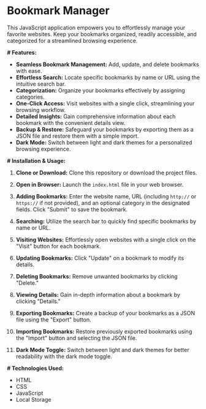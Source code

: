 # Bookmark Manager

This JavaScript application empowers you to effortlessly manage your favorite websites. Keep your bookmarks organized, readily accessible, and categorized for a streamlined browsing experience.

**# Features:**

- **Seamless Bookmark Management:** Add, update, and delete bookmarks with ease.
- **Effortless Search:** Locate specific bookmarks by name or URL using the intuitive search bar.
- **Categorization:** Organize your bookmarks effectively by assigning categories.
- **One-Click Access:** Visit websites with a single click, streamlining your browsing workflow.
- **Detailed Insights:** Gain comprehensive information about each bookmark with the convenient details view.
- **Backup & Restore:** Safeguard your bookmarks by exporting them as a JSON file and restore them with a simple import.
- **Dark Mode:** Switch between light and dark themes for a personalized browsing experience.

**# Installation & Usage:**

1. **Clone or Download:** Clone this repository or download the project files.

2. **Open in Browser:** Launch the `index.html` file in your web browser.

3. **Adding Bookmarks:** Enter the website name, URL (including `http://` or `https://` if not provided), and an optional category in the designated fields. Click "Submit" to save the bookmark.

4. **Searching:** Utilize the search bar to quickly find specific bookmarks by name or URL.

5. **Visiting Websites:** Effortlessly open websites with a single click on the "Visit" button for each bookmark.

6. **Updating Bookmarks:** Click "Update" on a bookmark to modify its details.

7. **Deleting Bookmarks:** Remove unwanted bookmarks by clicking "Delete."

8. **Viewing Details:** Gain in-depth information about a bookmark by clicking "Details."

9. **Exporting Bookmarks:** Create a backup of your bookmarks as a JSON file using the "Export" button.

10. **Importing Bookmarks:** Restore previously exported bookmarks using the "Import" button and selecting the JSON file.

11. **Dark Mode Toggle:** Switch between light and dark themes for better readability with the dark mode toggle.


**# Technologies Used:**

- HTML
- CSS
- JavaScript
- Local Storage